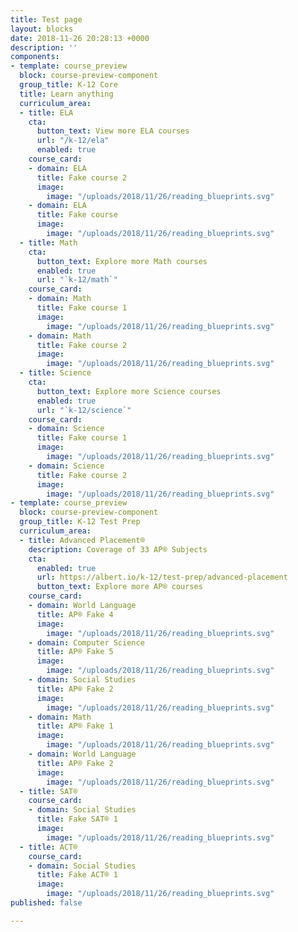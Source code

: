 ```yaml
---
title: Test page
layout: blocks
date: 2018-11-26 20:28:13 +0000
description: ''
components:
- template: course_preview
  block: course-preview-component
  group_title: K-12 Core
  title: Learn anything
  curriculum_area:
  - title: ELA
    cta:
      button_text: View more ELA courses
      url: "/k-12/ela"
      enabled: true
    course_card:
    - domain: ELA
      title: Fake course 2
      image:
        image: "/uploads/2018/11/26/reading_blueprints.svg"
    - domain: ELA
      title: Fake course
      image:
        image: "/uploads/2018/11/26/reading_blueprints.svg"
  - title: Math
    cta:
      button_text: Explore more Math courses
      enabled: true
      url: "`k-12/math`"
    course_card:
    - domain: Math
      title: Fake course 1
      image:
        image: "/uploads/2018/11/26/reading_blueprints.svg"
    - domain: Math
      title: Fake course 2
      image:
        image: "/uploads/2018/11/26/reading_blueprints.svg"
  - title: Science
    cta:
      button_text: Explore more Science courses
      enabled: true
      url: "`k-12/science`"
    course_card:
    - domain: Science
      title: Fake course 1
      image:
        image: "/uploads/2018/11/26/reading_blueprints.svg"
    - domain: Science
      title: Fake course 2
      image:
        image: "/uploads/2018/11/26/reading_blueprints.svg"
- template: course_preview
  block: course-preview-component
  group_title: K-12 Test Prep
  curriculum_area:
  - title: Advanced Placement®
    description: Coverage of 33 AP® Subjects
    cta:
      enabled: true
      url: https://albert.io/k-12/test-prep/advanced-placement
      button_text: Explore more AP® courses
    course_card:
    - domain: World Language
      title: AP® Fake 4
      image:
        image: "/uploads/2018/11/26/reading_blueprints.svg"
    - domain: Computer Science
      title: AP® Fake 5
      image:
        image: "/uploads/2018/11/26/reading_blueprints.svg"
    - domain: Social Studies
      title: AP® Fake 2
      image:
        image: "/uploads/2018/11/26/reading_blueprints.svg"
    - domain: Math
      title: AP® Fake 1
      image:
        image: "/uploads/2018/11/26/reading_blueprints.svg"
    - domain: World Language
      title: AP® Fake 2
      image:
        image: "/uploads/2018/11/26/reading_blueprints.svg"
  - title: SAT®
    course_card:
    - domain: Social Studies
      title: Fake SAT® 1
      image:
        image: "/uploads/2018/11/26/reading_blueprints.svg"
  - title: ACT®
    course_card:
    - domain: Social Studies
      title: Fake ACT® 1
      image:
        image: "/uploads/2018/11/26/reading_blueprints.svg"
published: false

---
```

